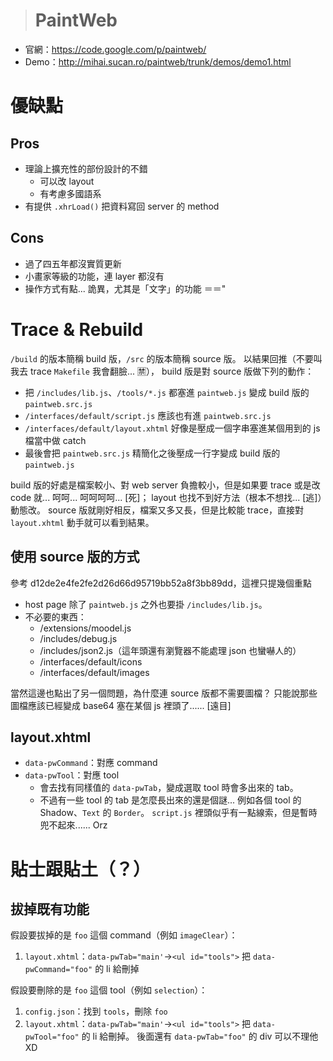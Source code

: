 > # PaintWeb #

* 官網：https://code.google.com/p/paintweb/
* Demo：http://mihai.sucan.ro/paintweb/trunk/demos/demo1.html


優缺點
======

Pros
----

* 理論上擴充性的部份設計的不錯
	* 可以改 layout
	* 有考慮多國語系
* 有提供 `.xhrLoad()` 把資料寫回 server 的 method


Cons
----

* 過了四五年都沒實質更新
* 小畫家等級的功能，連 layer 都沒有
* 操作方式有點... 詭異，尤其是「文字」的功能 ＝＝"


Trace & Rebuild
===============

`/build` 的版本簡稱 build 版，`/src` 的版本簡稱 source 版。
以結果回推（不要叫我去 trace `Makefile` 我會翻臉... :u7981:），
build 版是對 source 版做下列的動作：

* 把 `/includes/lib.js`、`/tools/*.js` 都塞進 `paintweb.js` 變成 build 版的 `paintweb.src.js`
* `/interfaces/default/script.js` 應該也有進 `paintweb.src.js`
* `/interfaces/default/layout.xhtml` 好像是壓成一個字串塞進某個用到的 js 檔當中做 catch
* 最後會把 `paintweb.src.js` 精簡化之後壓成一行字變成 build 版的 `paintweb.js`

build 版的好處是檔案較小、對 web server 負擔較小，但是如果要 trace 或是改 code 就... 呵呵... 呵呵呵呵... [死]；
layout 也找不到好方法（根本不想找... [逃]）動態改。
source 版就剛好相反，檔案又多又長，但是比較能 trace，直接對 `layout.xhtml` 動手就可以看到結果。


使用 source 版的方式
---------------------
參考 d12de2e4fe2fe2d26d66d95719bb52a8f3bb89dd，這裡只提幾個重點

* host page 除了 `paintweb.js` 之外也要掛 `/includes/lib.js`。
* 不必要的東西：
	* /extensions/moodel.js
	* /includes/debug.js 
	* /includes/json2.js（這年頭還有瀏覽器不能處理 json 也蠻嚇人的）
	* /interfaces/default/icons
	* /interfaces/default/images
	
當然這邊也點出了另一個問題，為什麼連 source 版都不需要圖檔？
只能說那些圖檔應該已經變成 base64 塞在某個 js 裡頭了...... [遠目]


layout.xhtml
------------
* `data-pwCommand`：對應 command
* `data-pwTool`：對應 tool
	* 會去找有同樣值的 `data-pwTab`，變成選取 tool 時會多出來的 tab。
	* 不過有一些 tool 的 tab 是怎麼長出來的還是個謎... 
		例如各個 tool 的 Shadow、`Text` 的 `Border`。
		`script.js` 裡頭似乎有一點線索，但是暫時兜不起來...... Orz


貼士跟貼土（？）
================

拔掉既有功能
------------

假設要拔掉的是 `foo` 這個 command（例如 `imageClear`）：

1. `layout.xhtml`：`data-pwTab="main'`→`<ul id="tools">` 
	把 `data-pwCommand="foo"` 的 li 給刪掉

假設要刪除的是 `foo` 這個 tool（例如 `selection`）：

1. `config.json`：找到 `tools`，刪除 `foo`
1. `layout.xhtml`：`data-pwTab="main'`→`<ul id="tools">` 
	把 `data-pwTool="foo"` 的 li 給刪掉。
	後面還有 `data-pwTab="foo"` 的 div 可以不理他 XD